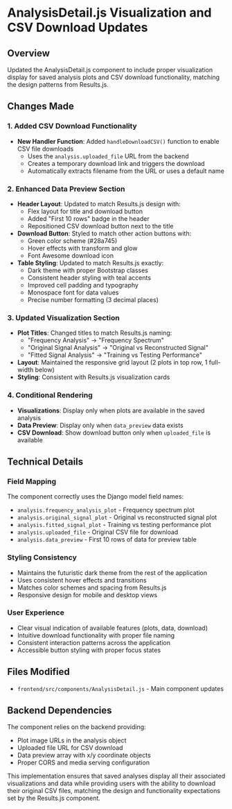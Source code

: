 # AnalysisDetail.js Visualization and CSV Download Updates

## Overview
Updated the AnalysisDetail.js component to include proper visualization display for saved analysis plots and CSV download functionality, matching the design patterns from Results.js.

## Changes Made

### 1. Added CSV Download Functionality
- **New Handler Function**: Added `handleDownloadCSV()` function to enable CSV file downloads
  - Uses the `analysis.uploaded_file` URL from the backend
  - Creates a temporary download link and triggers the download
  - Automatically extracts filename from the URL or uses a default name

### 2. Enhanced Data Preview Section
- **Header Layout**: Updated to match Results.js design with:
  - Flex layout for title and download button
  - Added "First 10 rows" badge in the header
  - Repositioned CSV download button next to the title
- **Download Button**: Styled to match other action buttons with:
  - Green color scheme (#28a745)
  - Hover effects with transform and glow
  - Font Awesome download icon
- **Table Styling**: Updated to match Results.js exactly:
  - Dark theme with proper Bootstrap classes
  - Consistent header styling with teal accents
  - Improved cell padding and typography
  - Monospace font for data values
  - Precise number formatting (3 decimal places)

### 3. Updated Visualization Section
- **Plot Titles**: Changed titles to match Results.js naming:
  - "Frequency Analysis" → "Frequency Spectrum"
  - "Original Signal Analysis" → "Original vs Reconstructed Signal"
  - "Fitted Signal Analysis" → "Training vs Testing Performance"
- **Layout**: Maintained the responsive grid layout (2 plots in top row, 1 full-width below)
- **Styling**: Consistent with Results.js visualization cards

### 4. Conditional Rendering
- **Visualizations**: Display only when plots are available in the saved analysis
- **Data Preview**: Display only when `data_preview` data exists
- **CSV Download**: Show download button only when `uploaded_file` is available

## Technical Details

### Field Mapping
The component correctly uses the Django model field names:
- `analysis.frequency_analysis_plot` - Frequency spectrum plot
- `analysis.original_signal_plot` - Original vs reconstructed signal plot  
- `analysis.fitted_signal_plot` - Training vs testing performance plot
- `analysis.uploaded_file` - Original CSV file for download
- `analysis.data_preview` - First 10 rows of data for preview table

### Styling Consistency
- Maintains the futuristic dark theme from the rest of the application
- Uses consistent hover effects and transitions
- Matches color schemes and spacing from Results.js
- Responsive design for mobile and desktop views

### User Experience
- Clear visual indication of available features (plots, data, download)
- Intuitive download functionality with proper file naming
- Consistent interaction patterns across the application
- Accessible button styling with proper focus states

## Files Modified
- `frontend/src/components/AnalysisDetail.js` - Main component updates

## Backend Dependencies
The component relies on the backend providing:
- Plot image URLs in the analysis object
- Uploaded file URL for CSV download
- Data preview array with x/y coordinate objects
- Proper CORS and media serving configuration

This implementation ensures that saved analyses display all their associated visualizations and data while providing users with the ability to download their original CSV files, matching the design and functionality expectations set by the Results.js component.
